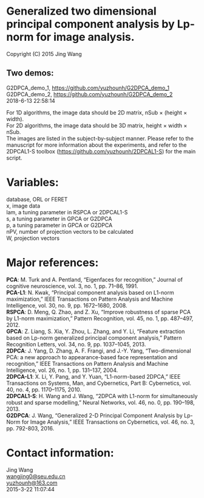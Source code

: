 # Generalized two dimensional principal component analysis by Lp-norm for image analysis. 
Copyright (C) 2015 Jing Wang

## Two demos:
G2DPCA_demo_1, https://github.com/yuzhounh/G2DPCA_demo_1  
G2DPCA_demo_2, https://github.com/yuzhounh/G2DPCA_demo_2  
2018-6-13 22:58:14

For 1D algorithms, the image data should be 2D matrix, nSub $\times$ (height $\times$ width).   
For 2D algorithms, the image data should be 3D matrix, height $\times$ width $\times$ nSub.   
The images are listed in the subject-by-subject manner. Please refer to the manuscript for more information about the experiments, and refer to the 2DPCAL1-S toolbox (https://github.com/yuzhounh/2DPCAL1-S) for the main script.

# Variables:
database, ORL or FERET  
x,   image data  
lam, a tuning parameter in RSPCA or 2DPCAL1-S  
s,   a tuning parameter in GPCA or G2DPCA  
p,   a tuning parameter in GPCA or G2DPCA  
nPV, number of projection vectors to be calculated  
W,   projection vectors

# Major references:
**PCA**: M. Turk and A. Pentland, “Eigenfaces for recognition,” Journal of cognitive neuroscience, vol. 3, no. 1, pp. 71–86, 1991.  
**PCA-L1**: N. Kwak, “Principal component analysis based on L1-norm maximization,” IEEE Transactions on Pattern Analysis and Machine Intelligence, vol. 30, no. 9, pp. 1672–1680, 2008.  
**RSPCA**: D. Meng, Q. Zhao, and Z. Xu, “Improve robustness of sparse PCA by L1-norm maximization,” Pattern Recognition, vol. 45, no. 1, pp. 487–497, 2012.  
**GPCA**: Z. Liang, S. Xia, Y. Zhou, L. Zhang, and Y. Li, “Feature extraction based on Lp-norm generalized principal component analysis,” Pattern Recognition Letters, vol. 34, no. 9, pp. 1037–1045, 2013.  
**2DPCA**: J. Yang, D. Zhang, A. F. Frangi, and J.-Y. Yang, “Two-dimensional PCA: a new approach to appearance-based face representation and recognition,” IEEE Transactions on Pattern Analysis and Machine
Intelligence, vol. 26, no. 1, pp. 131–137, 2004.  
**2DPCA-L1**: X. Li, Y. Pang, and Y. Yuan, “L1-norm-based 2DPCA,” IEEE Transactions on Systems, Man, and Cybernetics, Part B: Cybernetics, vol. 40, no. 4, pp. 1170–1175, 2010.  
**2DPCAL1-S**: H. Wang and J. Wang, “2DPCA with L1-norm for simultaneously robust and sparse modelling,” Neural Networks, vol. 46, no. 0, pp. 190–198, 2013.  
**G2DPCA**: J. Wang, “Generalized 2-D Principal Component Analysis by Lp-Norm for Image Analysis,” IEEE Transactions on Cybernetics, vol. 46, no. 3, pp. 792-803, 2016.   

# Contact information:
Jing Wang  
wangjing0@seu.edu.cn  
yuzhounh@163.com  
2015-3-22 11:07:44
